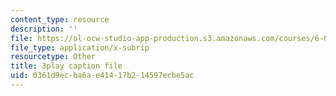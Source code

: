 ```yaml
---
content_type: resource
description: ''
file: https://ol-ocw-studio-app-production.s3.amazonaws.com/courses/6-033-computer-system-engineering-spring-2018/0361d9ecba6ae41417b214597ecbe5ac_r2_-2KW76ec.srt
file_type: application/x-subrip
resourcetype: Other
title: 3play caption file
uid: 0361d9ec-ba6a-e414-17b2-14597ecbe5ac
---
```

